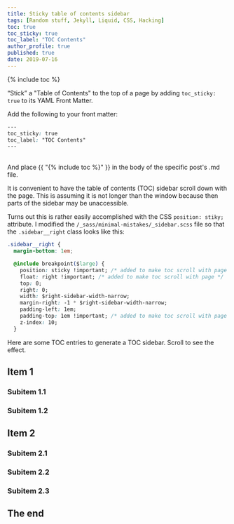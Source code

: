 ```yaml
---
title: Sticky table of contents sidebar
tags: [Random stuff, Jekyll, Liquid, CSS, Hacking]
toc: true
toc_sticky: true
toc_label: "TOC Contents"
author_profile: true
published: true
date: 2019-07-16
---
```


{% include toc %}

“Stick” a "Table of Contents" to the top of a page by adding ``toc_sticky: true`` to its YAML Front Matter.

Add the following to your front matter: 
```css
---
toc_sticky: true
toc_label: "TOC Contents"
---
```

<br>
And place {{ "{% include toc %}" }} in the body of the specific post's .md file.



It is convenient to have the table of contents (TOC) sidebar scroll down with the page. This is assuming it is not longer than the window because then parts of the sidebar may be unaccessible.

Turns out this is rather easily accomplished with the CSS ``position: stiky;`` attribute. I modified the ``/_sass/minimal-mistakes/_sidebar.scss`` file so that the ``.sidebar__right`` class looks like this:


```css
.sidebar__right {
  margin-bottom: 1em;

  @include breakpoint($large) {
    position: sticky !important; /* added to make toc scroll with page */
    float: right !important; /* added to make toc scroll with page */
    top: 0;
    right: 0;
    width: $right-sidebar-width-narrow;
    margin-right: -1 * $right-sidebar-width-narrow;
    padding-left: 1em;
    padding-top: 1em !important; /* added to make toc scroll with page */
    z-index: 10;
  }
```

Here are some TOC entries to generate a TOC sidebar. Scroll to see the effect.

## Item 1

### Subitem 1.1

### Subitem 1.2

## Item 2

### Subitem 2.1

### Subitem 2.2

### Subitem 2.3

## The end
